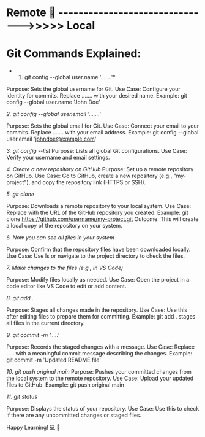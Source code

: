 # Remote 🌟 ------------------------------->>>>> Local

# Git Commands Explained:

* 1. git config --global user.name '.......'*

Purpose: Sets the global username for Git.
Use Case: Configure your identity for commits. Replace ....... with your desired name.
Example: git config --global user.name 'John Doe'

*2. git config --global user.email '.......'*

Purpose: Sets the global email for Git.
Use Case: Connect your email to your commits. Replace ....... with your email address.
Example: git config --global user.email 'johndoe@example.com'

*3. git config --list*
Purpose: Lists all global Git configurations.
Use Case: Verify your username and email settings.

*4. Create a new repository on GitHub*
Purpose: Set up a remote repository on GitHub.
Use Case: Go to GitHub, create a new repository (e.g., "my-project"), and copy the repository link (HTTPS or SSH).

*5. git clone <link>*

Purpose: Downloads a remote repository to your local system.
Use Case: Replace <link> with the URL of the GitHub repository you created.
Example: git clone https://github.com/username/my-project.git
Outcome: This will create a local copy of the repository on your system.

*6. Now you can see all files in your system*

Purpose: Confirm that the repository files have been downloaded locally.
Use Case: Use ls or navigate to the project directory to check the files.

*7. Make changes to the files (e.g., in VS Code)*

Purpose: Modify files locally as needed.
Use Case: Open the project in a code editor like VS Code to edit or add content.

*8. git add .*

Purpose: Stages all changes made in the repository.
Use Case: Use this after editing files to prepare them for committing.
Example: git add . stages all files in the current directory.

*9. git commit -m '.....'*

Purpose: Records the staged changes with a message.
Use Case: Replace ..... with a meaningful commit message describing the changes.
Example: git commit -m 'Updated README file'

*10. git push original main*
Purpose: Pushes your committed changes from the local system to the remote repository.
Use Case: Upload your updated files to GitHub.
Example: git push original main

*11. git status*

Purpose: Displays the status of your repository.
Use Case: Use this to check if there are any uncommitted changes or staged files.

Happy Learning! 💻 🚀
